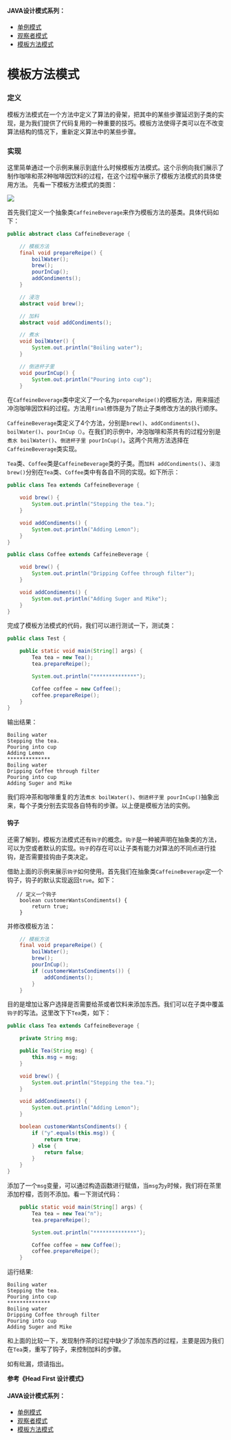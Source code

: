 #### JAVA设计模式系列：
* [单例模式](https://github.com/lishuo9527/JavaDesignPatterns/tree/master/Singleton)
* [观察者模式](https://github.com/lishuo9527/JavaDesignPatterns/tree/master/Observer)
* [模板方法模式](https://github.com/lishuo9527/JavaDesignPatterns/tree/master/TemplateMethod)

# 模板方法模式
### 定义
模板方法模式在一个方法中定义了算法的骨架，把其中的某些步骤延迟到子类的实现，是为我们提供了代码复用的一种重要的技巧。模板方法使得子类可以在不改变算法结构的情况下，重新定义算法中的某些步骤。

### 实现
这里简单通过一个示例来展示到底什么时候模板方法模式。这个示例向我们展示了制作咖啡和茶2种咖啡因饮料的过程，在这个过程中展示了模板方法模式的具体使用方法。
先看一下模板方法模式的类图：

![](https://ww2.sinaimg.cn/large/006tNc79gy1fdr54brd65j30sd0kkwg6.jpg)


首先我们定义一个抽象类`CaffeineBeverage`来作为模板方法的基类。具体代码如下：

```java
public abstract class CaffeineBeverage {

    // 模板方法
    final void prepareReipe() {
        boilWater();
        brew();
        pourInCup();
        addCondiments();
    }

    // 浸泡
    abstract void brew();

    // 加料
    abstract void addCondiments();

    // 煮水
    void boilWater() {
        System.out.println("Boiling water");
    }

    // 倒进杯子里
    void pourInCup() {
        System.out.println("Pouring into cup");
    }
```
在`CaffeineBeverage`类中定义了一个名为`prepareReipe()`的模板方法，用来描述冲泡咖啡因饮料的过程。方法用`final`修饰是为了防止子类修改方法的执行顺序。

`CaffeineBeverage`类定义了4个方法，分别是`brew()`、`addCondiments()`、`boilWater()`、`pourInCup（）`。在我们的示例中，冲泡咖啡和茶共有的过程分别是`煮水 boilWater()`、`倒进杯子里 pourInCup()`。这两个共用方法选择在`CaffeineBeverage`类实现。

`Tea`类、`Coffee`类是`CaffeineBeverage`类的子类。而`加料 addCondiments()`、`浸泡 brew()`分别在`Tea`类、`Coffee`类中有各自不同的实现。如下所示：

```java
public class Tea extends CaffeineBeverage {

    void brew() {
        System.out.println("Stepping the tea.");
    }

    void addCondiments() {
        System.out.println("Adding Lemon");
    }
}
```
```java
public class Coffee extends CaffeineBeverage {

    void brew() {
        System.out.println("Dripping Coffee through filter");
    }

    void addCondiments() {
        System.out.println("Adding Suger and Mike");
    }
}
```
完成了模板方法模式的代码，我们可以进行测试一下，测试类：

```java
public class Test {

    public static void main(String[] args) {
        Tea tea = new Tea();
        tea.prepareReipe();

        System.out.println("**************");

        Coffee coffee = new Coffee();
        coffee.prepareReipe();
    }
}
```
输出结果：

```
Boiling water
Stepping the tea.
Pouring into cup
Adding Lemon
**************
Boiling water
Dripping Coffee through filter
Pouring into cup
Adding Suger and Mike
```
我们将冲茶和咖啡重复的方法`煮水 boilWater()`、`倒进杯子里 pourInCup()`抽象出来，每个子类分别去实现各自特有的步骤。以上便是模板方法的实例。

#### 钩子
还需了解到，模板方法模式还有`钩子`的概念。`钩子`是一种被声明在抽象类的方法，可以为空或者默认的实现。`钩子`的存在可以让子类有能力对算法的不同点进行挂钩，是否需要挂钩由子类决定。

借助上面的示例来展示`钩子`如何使用。首先我们在抽象类`CaffeineBeverage`定一个钩子，钩子的默认实现返回`true`。如下：

``` 
   // 定义一个钩子
    boolean customerWantsCondiments() {
        return true;
    }
```
并修改模板方法：

```java
    // 模板方法
    final void prepareReipe() {
        boilWater();
        brew();
        pourInCup();
        if (customerWantsCondiments()) {
            addCondiments();
        }
    }
```
目的是增加让客户选择是否需要给茶或者饮料来添加东西。我们可以在子类中覆盖`钩子`的写法。这里改下下`Tea`类，如下：

```java
public class Tea extends CaffeineBeverage {

    private String msg;

    public Tea(String msg) {
        this.msg = msg;
    }

    void brew() {
        System.out.println("Stepping the tea.");
    }

    void addCondiments() {
        System.out.println("Adding Lemon");
    }

    boolean customerWantsCondiments() {
        if ("y".equals(this.msg)) {
            return true;
        } else {
            return false;
        }
    }
}
```
添加了一个`msg`变量，可以通过构造函数进行赋值，当`msg`为`y`时候，我们将在茶里添加柠檬，否则不添加。看一下测试代码：

```java
    public static void main(String[] args) {
        Tea tea = new Tea("n");
        tea.prepareReipe();

        System.out.println("**************");

        Coffee coffee = new Coffee();
        coffee.prepareReipe();
    }
```
运行结果:

```
Boiling water
Stepping the tea.
Pouring into cup
**************
Boiling water
Dripping Coffee through filter
Pouring into cup
Adding Suger and Mike
```
和上面的比较一下，发现制作茶的过程中缺少了添加东西的过程，主要是因为我们在`Tea`类，重写了钩子，来控制加料的步骤。


如有纰漏，烦请指出。

**参考《Head First 设计模式》**

#### JAVA设计模式系列：
* [单例模式](https://github.com/lishuo9527/JavaDesignPatterns/tree/master/Singleton)
* [观察者模式](https://github.com/lishuo9527/JavaDesignPatterns/tree/master/Observer)
* [模板方法模式](https://github.com/lishuo9527/JavaDesignPatterns/tree/master/TemplateMethod)


